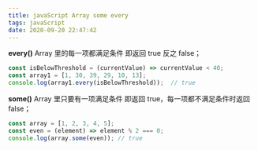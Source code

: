 ```yaml
---
title: javaScript Array some every
tags: javaScript
date: 2020-09-20 22:47:42
---
```



<b class="bgc-e4e6e8">every()</b> Array 里的每一项都满足条件 即返回 true 反之 false；

```javascript
const isBelowThreshold = (currentValue) => currentValue < 40;
const array1 = [1, 30, 39, 29, 10, 13];
console.log(array1.every(isBelowThreshold));  // true
```

<b class="bgc-e4e6e8">some()</b> Array 里只要有一项满足条件 即返回 true，每一项都不满足条件时返回 false；

```javascript
const array = [1, 2, 3, 4, 5];
const even = (element) => element % 2 === 0;
console.log(array.some(even)); // true
```
